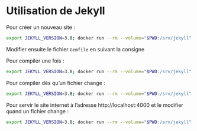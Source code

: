 # Utilisation de Jekyll

Pour créer un nouveau site :

```bash
export JEKYLL_VERSION=3.8; docker run --rm --volume="$PWD:/srv/jekyll" -it jekyll/jekyll:$JEKYLL_VERSION jekyll new .
```

Modifier ensuite le fichier `Gemfile` en suivant la consigne 

Pour compiler une fois :

```bash
export JEKYLL_VERSION=3.8; docker run --rm --volume="$PWD:/srv/jekyll" -it jekyll/jekyll:$JEKYLL_VERSION jekyll build
```

Pour compiler dès qu’un fichier change :

```bash
export JEKYLL_VERSION=3.8; docker run --rm --volume="$PWD:/srv/jekyll" -it jekyll/jekyll:$JEKYLL_VERSION jekyll build --watch
```

Pour servir le site internet à l’adresse http://localhost:4000 et le modifier quand un fichier change :

```bash
export JEKYLL_VERSION=3.8; docker run --rm --volume="$PWD:/srv/jekyll" -p 4000:4000 -it jekyll/jekyll:$JEKYLL_VERSION jekyll serve --watch
```
